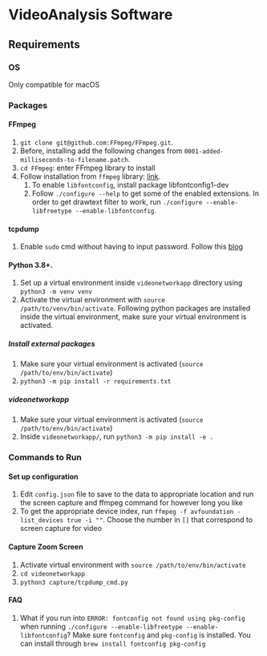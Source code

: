 # VideoAnalysis Software

## Requirements

### OS
Only compatible for macOS

### Packages

#### FFmpeg 
1. `git clone git@github.com:FFmpeg/FFmpeg.git`.
2. Before, installing add the following changes from `0001-added-milliseconds-to-filename.patch`.
3. `cd FFmpeg`: enter FFmpeg library to install
4. Follow installation from `ffmpeg` library: [link](https://github.com/FFmpeg/FFmpeg/blob/master/INSTALL.md). 
    1. To enable `libfontconfig`, install package libfontconfig1-dev
    2. Follow `./configure --help` to get some of the enabled extensions. In order to get drawtext filter to work, run `./configure --enable-libfreetype --enable-libfontconfig`. 

#### tcpdump
1. Enable `sudo` cmd without having to input password. Follow this [blog](http://www.linuxtechnotes.com/2015/10/how-to-give-sudo-access-to-user-run.html) 

#### Python 3.8+.
1. Set up a virtual environment inside `videonetworkapp` directory using `python3 -m venv venv`
2. Activate the virtual environment with `source /path/to/venv/bin/activate`. Following python packages are installed inside the virtual environment, make sure your virtual environment is activated.

##### Install external packages
1. Make sure your virtual environment is activated (`source /path/to/env/bin/activate`)
2. `python3 -m pip install -r requirements.txt`

<!-- ##### setuptools 
1. `pip3 install setuptools`

##### scapy
1. Follow the download and installation guidelines [here](https://scapy.readthedocs.io/en/latest/installation.html#installing-scapy-v2-x)
    1. `pip3 install scapy` inside your virtual environment `venv` -->

##### videonetworkapp
1. Make sure your virtual environment is activated (`source /path/to/env/bin/activate`)
2. Inside `videonetworkapp/`, run `python3 -m pip install -e .`

### Commands to Run

#### Set up configuration
1. Edit `config.json` file to save to the data to appropriate location and run the screen capture and ffmpeg command for however long you like
2. To get the appropriate device index, run `ffmpeg -f avfoundation -list_devices true -i ""`. Choose the number in `[]` that correspond to screen capture for video

#### Capture Zoom Screen
1. Activate virtual environment with `source /path/to/env/bin/activate`
2. `cd videonetworkapp` 
3. `python3 capture/tcpdump_cmd.py`

#### FAQ
1. What if you run into `ERROR: fontconfig not found using pkg-config` when running `./configure --enable-libfreetype --enable-libfontconfig`? 
Make sure `fontconfig` and `pkg-config` is installed. You can install through `brew install fontconfig pkg-config`

